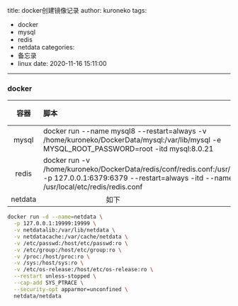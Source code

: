 title: docker创建镜像记录
author: kuroneko
tags:
  - docker
  - mysql
  - redis
  - netdata
categories:
  - 备忘录
  - linux
date: 2020-11-16 15:11:00
---
### docker
| 容器    | 脚本                                  | 备注 |
| :------: | :------------------------------------------------------------| :----:|
| mysql   | docker run --name mysql8 --restart=always -v /home/kuroneko/DockerData/mysql:/var/lib/mysql -e MYSQL_ROOT_PASSWORD=root -itd mysql:8.0.21 |      |
| redis   | docker run -v /home/kuroneko/DockerData/redis/conf/redis.conf:/usr/local/etc/redis/redis.conf -p 127.0.0.1:6379:6379 --restart=always -itd --name redis redis redis-server /usr/local/etc/redis/redis.conf |      |
| netdata |                                  如下                           |      |


```sh
docker run -d --name=netdata \
  -p 127.0.0.1:19999:19999 \
  -v netdatalib:/var/lib/netdata \
  -v netdatacache:/var/cache/netdata \
  -v /etc/passwd:/host/etc/passwd:ro \
  -v /etc/group:/host/etc/group:ro \
  -v /proc:/host/proc:ro \
  -v /sys:/host/sys:ro \
  -v /etc/os-release:/host/etc/os-release:ro \
  --restart unless-stopped \
  --cap-add SYS_PTRACE \
  --security-opt apparmor=unconfined \
  netdata/netdata
  ```